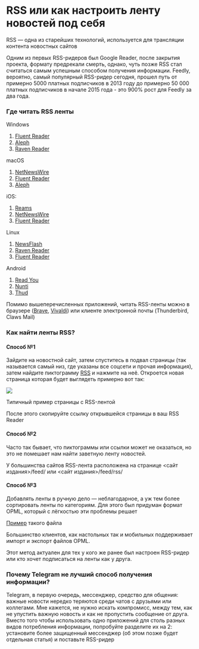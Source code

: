 # RSS или как настроить ленту новостей под себя

RSS — одна из старейших технологий, используется для трансляции контента новостных сайтов

Одним из первых RSS-ридеров был Google Reader, после закрытия проекта, формату предрекали смерть, однако, чуть позже RSS стал считаться самым успешным способом получения информации. Feedly, вероятно, самый популярный RSS-ридер сегодня, прошел путь от примерно 5000 платных подписчиков в 2013 году до примерно 50 000 платных подписчиков в начале 2015 года - это 900% рост для Feedly за два года.

### Где читать RSS ленты

Windows

1. [Fluent Reader](https://github.com/yang991178/fluent-reader/releases/download/v1.1.2/Fluent.Reader.Setup.1.1.2.x64.exe)
2. [Aleph](https://github.com/chezhe/aleph/releases/download/v0.7.0/aleph_0.7.0_x64_en-US.msi)
3. [Raven Reader](https://github.com/hello-efficiency-inc/raven-reader/releases/download/v1.0.76/Raven-Reader-Setup-1.0.76.exe)

macOS

1. [NetNewsWire](https://github.com/Ranchero-Software/NetNewsWire/releases/download/mac-6.1/NetNewsWire6.1.zip)
2. [Fluent Reader](https://apps.apple.com/us/app/fluent-reader/id1520907427?mt=12)
3. [Aleph](https://github.com/chezhe/aleph/releases/download/v0.7.0/aleph_0.7.0_x64.dmg)

iOS:

1. [Reams](https://apps.apple.com/us/app/reams/id1229027127)
2. [NetNewsWire](https://apps.apple.com/us/app/netnewswire-rss-reader/id1480640210)
3. [Fluent Reader](https://apps.apple.com/app/id1549611796)

Linux

1. [NewsFlash](https://beta.flathub.org/apps/details/com.gitlab.newsflash)
2. [Raven Reader](https://download.helloefficiency.com/ravenreader/Raven%20Reader-1.0.76.AppImage)
3. [Fluent Reader](https://github.com/yang991178/fluent-reader/releases/download/v1.1.2/Fluent.Reader.1.1.2.AppImage)

Android

1. [Read You](https://github.com/Ashinch/ReadYou)
2. [Nunti](https://f-droid.org/en/packages/com.nunti/)
3. [Thud](https://github.com/aerotoad/Thud/releases/download/1.1.0/Thud-v1.1.0.apk)

Помимо вышеперечисленных приложений, читать RSS-ленты можно в браузере ([Brave](https://brave.com/brave-news/), [Vivaldi](https://vivaldi.com/features/feed-reader/)) или клиенте электронной почты (Thunderbird, Claws Mail)

### Как найти ленты RSS?

#### Способ №1

Зайдите на новостной сайт, затем спуститесь в подвал страницы (так называется самый низ, где указаны все соцсети и прочая информация), затем найдите пиктограмму [RSS](https://www.uidownload.com/files/969/173/173/rss-black-icon.png) и нажмите на неё. Откроется новая страница которая будет выглядеть примерно вот так:

![](https://telegra.ph/file/db6efb3c8dba9b6719e48.png)

Типичный пример страницы с RSS-лентой

После этого скопируйте ссылку открывшейся страницы в ваш RSS Reader

#### Способ №2

Часто так бывает, что пиктограммы или ссылки может не оказаться, но это не помешает нам найти заветную ленту новостей.

У большинства сайтов RSS-лента расположена на странице <сайт издания>/feed/ или <сайт издания>/feed/rss/

#### Способ №3

Добавлять ленты в ручную дело — неблагодарное, а уж тем более сортировать ленты по категориям. Для этого был придуман формат OPML, который с лёгкостью эти проблемы решает

[Пример](https://1drv.ms/u/s!Ag7kUiR9VFaRqUXsFYdi_bNDhpKe?e=Zaksh2) такого файла

Большинство клиентов, как настольных так и мобильных поддерживает импорт и экспорт файлов OPML.

Этот метод актуален для тех у кого же ранее был настроен RSS-ридер или кто хочет подписаться на ленты как у друга.

### 

### Почему Telegram не лучший способ получения информации?

Telegram, в первую очередь, мессенджер, средство для общения: важные новости нередко теряются среди чатов с друзьями или коллегами. Мне кажется, не нужно искать компромисс, между тем, как не упустить важную новость и как не пропустить сообщение от друга. Вместо того чтобы использовать одно приложений для столь разных видов потребления информации, попробуйте разделите их на 2: установите более защищенный мессенджер (об этом позже будет отдельная статья) и поставьте RSS-ридер
